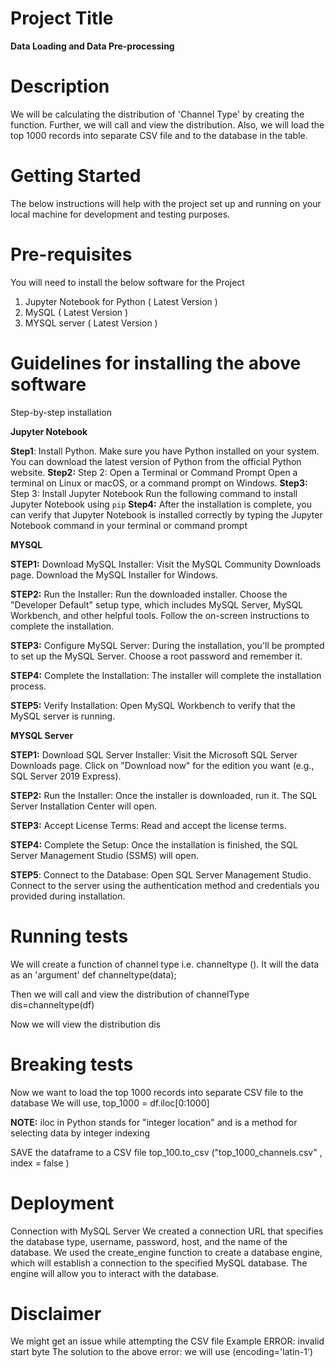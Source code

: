 # Project Title
**Data Loading and Data Pre-processing**

# Description
We will be calculating the distribution of 'Channel Type' by creating the function. Further, we will call and view the distribution.
Also, we will load the top 1000 records into separate CSV file and to the database in the table.

# Getting Started 
The below instructions will help with the project set up and running on your local machine for development and testing purposes.

# Pre-requisites
 You will need to install the below software for the Project

 1) Jupyter Notebook for Python ( Latest Version )
 2) MySQL ( Latest Version )
 3) MYSQL server ( Latest Version )

# Guidelines for installing the above software
  Step-by-step installation

  **Jupyter Notebook**
  
 **Step1**: Install Python. Make sure you have Python installed on your system. You can download the latest version of Python from the official Python website.
 **Step2:** Step 2: Open a Terminal or Command Prompt Open a terminal on Linux or macOS, or a command prompt on Windows.
 **Step3:** Step 3: Install Jupyter Notebook Run the following command to install Jupyter Notebook using `pip`
 **Step4:** After the installation is complete, you can verify that Jupyter Notebook is installed correctly by typing the    Jupyter Notebook
           command in your terminal or command prompt

  **MYSQL** 

  **STEP1:** Download MySQL Installer:
  Visit the MySQL Community Downloads page.
  Download the MySQL Installer for Windows.

  **STEP2:** Run the Installer:
  Run the downloaded installer.
  Choose the "Developer Default" setup type, which includes MySQL Server, MySQL Workbench, and other helpful tools.
  Follow the on-screen instructions to complete the installation.

  **STEP3:** Configure MySQL Server:
  During the installation, you'll be prompted to set up the MySQL Server. Choose a root password and remember it.

  **STEP4:** Complete the Installation:
  The installer will complete the installation process.

  **STEP5:** Verify Installation:
  Open MySQL Workbench to verify that the MySQL server is running.

**MYSQL Server**

**STEP1:** Download SQL Server Installer:
Visit the Microsoft SQL Server Downloads page.
Click on "Download now" for the edition you want (e.g., SQL Server 2019 Express).

**STEP2:** Run the Installer:
Once the installer is downloaded, run it.
The SQL Server Installation Center will open.

**STEP3:** Accept License Terms:
Read and accept the license terms.

**STEP4:** Complete the Setup:
Once the installation is finished, the SQL Server Management Studio (SSMS) will open.

**STEP5**: Connect to the Database:
Open SQL Server Management Studio.
Connect to the server using the authentication method and credentials you provided during installation.

# Running tests

We will create a function of channel type i.e. channeltype (). It will the data as an 'argument' 
def channeltype(data);

Then we will call and view the distribution of channelType 
dis=channeltype(df)

Now we will view the distribution
dis

# Breaking tests

Now we want to load the top 1000 records into separate CSV file to the database
We will use, 
top_1000 = df.iloc[0:1000] 

**NOTE:** iloc in Python stands for "integer location" and is a method for selecting data by integer indexing

SAVE the dataframe to a CSV file
top_100.to_csv ("top_1000_channels.csv" , index = false )

# Deployment

Connection with MySQL Server
We created a connection URL that specifies the database type, username, password, host, and the name of the database. We used the create_engine function to create a database engine, which will establish a connection to the specified MySQL database. The engine will allow you to interact with the database.

 # Disclaimer

We might get an issue while attempting the CSV file 
Example ERROR: invalid start byte
The solution to the above error: we will use (encoding='latin-1')





